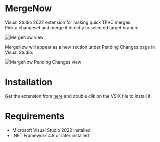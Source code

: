 # MergeNow
Visual Studio 2022 extension for making quick TFVC merges.\
Pick a changeset and merge it directly to selected target branch:

![MergeNow view](https://github.com/kamil-wachala/MergeNow/blob/main/docs/MergeNowView.png)

MergeNow will appear as a new section under Pending Changes page in Visual Studio:

![MergeNow Pending Changes view](https://github.com/kamil-wachala/MergeNow/blob/main/docs/PendingChanges.png)

# Installation
Get the extension from [here](https://marketplace.visualstudio.com) and double clik on the VSIX file to install it.

# Requirements
* Microsoft Visual Studio 2022 installed
* .NET Framework 4.8 or later installed
